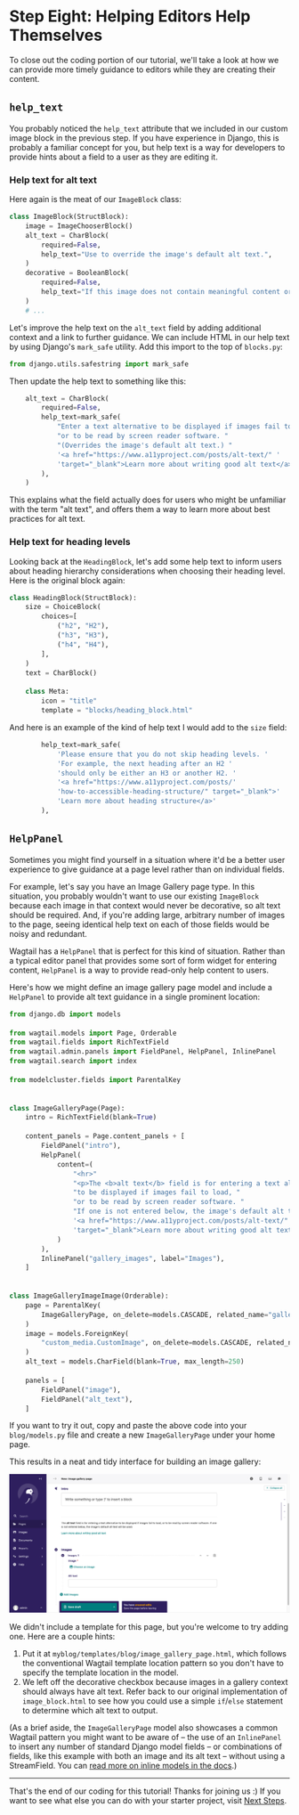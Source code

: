 # Step Eight: Helping Editors Help Themselves

To close out the coding portion of our tutorial, we'll take a look at how we can provide more timely guidance to editors while they are creating their content.


## `help_text`

You probably noticed the `help_text` attribute that we included in our custom image block in the previous step. If you have experience in Django, this is probably a familiar concept for you, but help text is a way for developers to provide hints about a field to a user as they are editing it.

### Help text for alt text

Here again is the meat of our `ImageBlock` class:

```python
class ImageBlock(StructBlock):
    image = ImageChooserBlock()
    alt_text = CharBlock(
        required=False,
        help_text="Use to override the image's default alt text.",
    )
    decorative = BooleanBlock(
        required=False,
        help_text="If this image does not contain meaningful content or is described in nearby text, check this box to not output its alt text.",
    )
    # ...
```

Let's improve the help text on the `alt_text` field by adding additional context and a link to further guidance. We can include HTML in our help text by using Django's `mark_safe` utility. Add this import to the top of `blocks.py`:

```python
from django.utils.safestring import mark_safe
```

Then update the help text to something like this:

```python
    alt_text = CharBlock(
        required=False,
        help_text=mark_safe(
            "Enter a text alternative to be displayed if images fail to load, "
            "or to be read by screen reader software. "
            "(Overrides the image's default alt text.) "
            '<a href="https://www.a11yproject.com/posts/alt-text/" '
            'target="_blank">Learn more about writing good alt text</a>'
        ),
    )
```

This explains what the field actually does for users who might be unfamiliar with the term "alt text", and offers them a way to learn more about best practices for alt text.

### Help text for heading levels

Looking back at the `HeadingBlock`, let's add some help text to inform users about heading hierarchy considerations when choosing their heading level. Here is the original block again:

```python
class HeadingBlock(StructBlock):
    size = ChoiceBlock(
        choices=[
            ("h2", "H2"),
            ("h3", "H3"),
            ("h4", "H4"),
        ],
    )
    text = CharBlock()

    class Meta:
        icon = "title"
        template = "blocks/heading_block.html"
```

And here is an example of the kind of help text I would add to the `size` field:

```python
        help_text=mark_safe(
            'Please ensure that you do not skip heading levels. '
            'For example, the next heading after an H2 '
            'should only be either an H3 or another H2. '
            '<a href="https://www.a11yproject.com/posts/'
            'how-to-accessible-heading-structure/" target="_blank">'
            'Learn more about heading structure</a>'
        ),
```


## `HelpPanel`

Sometimes you might find yourself in a situation where it'd be a better user experience to give guidance at a page level rather than on individual fields.

For example, let's say you have an Image Gallery page type. In this situation, you probably wouldn't want to use our existing `ImageBlock` because each image in that context would never be decorative, so alt text should be required. And, if you're adding large, arbitrary number of images to the page, seeing identical help text on each of those fields would be noisy and redundant.

Wagtail has a `HelpPanel` that is perfect for this kind of situation. Rather than a typical editor panel that provides some sort of form widget for entering content, `HelpPanel` is a way to provide read-only help content to users.

Here's how we might define an image gallery page model and include a `HelpPanel` to provide alt text guidance in a single prominent location:

```python
from django.db import models

from wagtail.models import Page, Orderable
from wagtail.fields import RichTextField
from wagtail.admin.panels import FieldPanel, HelpPanel, InlinePanel
from wagtail.search import index

from modelcluster.fields import ParentalKey


class ImageGalleryPage(Page):
    intro = RichTextField(blank=True)

    content_panels = Page.content_panels + [
        FieldPanel("intro"),
        HelpPanel(
            content=(
                "<hr>"
                "<p>The <b>alt text</b> field is for entering a text alternative "
                "to be displayed if images fail to load, "
                "or to be read by screen reader software. "
                "If one is not entered below, the image's default alt text will be used.</p>"
                '<a href="https://www.a11yproject.com/posts/alt-text/" '
                'target="_blank">Learn more about writing good alt text</a>'
            )
        ),
        InlinePanel("gallery_images", label="Images"),
    ]


class ImageGalleryImageImage(Orderable):
    page = ParentalKey(
        ImageGalleryPage, on_delete=models.CASCADE, related_name="gallery_images"
    )
    image = models.ForeignKey(
        "custom_media.CustomImage", on_delete=models.CASCADE, related_name="+"
    )
    alt_text = models.CharField(blank=True, max_length=250)

    panels = [
        FieldPanel("image"),
        FieldPanel("alt_text"),
    ]
```

If you want to try it out, copy and paste the above code into your `blog/models.py` file and create a new `ImageGalleryPage` under your home page.

This results in a neat and tidy interface for building an image gallery:

![The Wagtail editing interface for an image gallery page as defined in the code above, featuring a HelpPanel describing the alt text field.](tutorial-screenshots/example-helppanel.png)

We didn't include a template for this page, but you're welcome to try adding one. Here are a couple hints:

1. Put it at `myblog/templates/blog/image_gallery_page.html`, which follows the conventional Wagtail template location pattern so you don't have to specify the template location in the model.
2. We left off the decorative checkbox because images in a gallery context should always have alt text. Refer back to our original implementation of `image_block.html` to see how you could use a simple `if`/`else` statement to determine which alt text to output.

(As a brief aside, the `ImageGalleryPage` model also showcases a common Wagtail pattern you might want to be aware of – the use of an `InlinePanel` to insert any number of standard Django model fields – or combinations of fields, like this example with both an image and its alt text – without using a StreamField. You can [read more on inline models in the docs](https://docs.wagtail.org/en/stable/topics/pages.html#inline-models).)


---

That's the end of our coding for this tutorial! Thanks for joining us :) If you want to see what else you can do with your starter project, visit [Next Steps](https://github.com/vossisboss/pyconwagtail2024/tree/next-steps).
